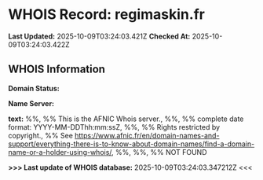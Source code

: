 # WHOIS Record: regimaskin.fr

**Last Updated:** 2025-10-09T03:24:03.421Z
**Checked At:** 2025-10-09T03:24:03.422Z

## WHOIS Information

**Domain Status:** 

**Name Server:** 

**text:** %%, %% This is the AFNIC Whois server., %%, %% complete date format: YYYY-MM-DDThh:mm:ssZ, %%, %% Rights restricted by copyright., %% See https://www.afnic.fr/en/domain-names-and-support/everything-there-is-to-know-about-domain-names/find-a-domain-name-or-a-holder-using-whois/, %%, %%, %% NOT FOUND

**>>> Last update of WHOIS database:** 2025-10-09T03:24:03.347212Z <<<


